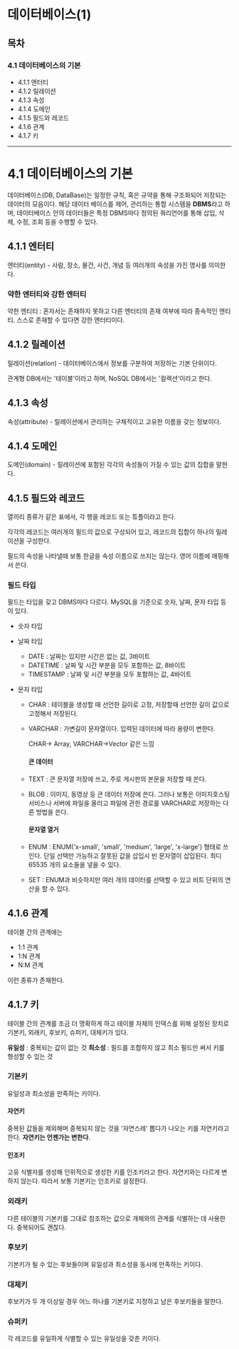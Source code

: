 # 데이터베이스(1)

## 목차

### 4.1 데이터베이스의 기본

- 4.1.1 엔터티
- 4.1.2 릴레이션
- 4.1.3 속성
- 4.1.4 도메인
- 4.1.5 필드와 레코드
- 4.1.6 관계
- 4.1.7 키

---

# 4.1 데이터베이스의 기본

데이터베이스(DB, DataBase)는 일정한 규칙, 혹은 규약을 통해 구조화되어 저장되는 데이터의 모음이다. 해당 데이터 베이스를 제어, 관리하는 통합 시스템을 **DBMS**라고 하며, 데이터베이스 안의 데이터들은 특정 DBMS마다 정의된 쿼리언어를 통해 삽입, 삭제, 수정, 조회 등을 수행할 수 있다.

## 4.1.1 엔터티

엔터티(entity) - 사람, 장소, 물건, 사건, 개념 등 여러개의 속성을 가진 명사를 의미한다.

### 약한 엔터티와 강한 엔터티

약한 엔티티 : 혼자서는 존재하지 못하고 다른 엔터티의 존재 여부에 따라 종속적인 엔티티.
스스로 존재할 수 있다면 강한 엔터티이다.

## 4.1.2 릴레이션

릴레이션(relation) - 데이터베이스에서 정보를 구분하여 저장하는 기본 단위이다.

관계형 DB에서는 '테이블'이라고 하며, NoSQL DB에서는 '컬렉션'이라고 한다.

## 4.1.3 속성

속성(attribute) - 릴레이션에서 관리하는 구체적이고 고유한 이름을 갖는 정보이다.

## 4.1.4 도메인

도메인(domain) - 릴레이션에 포함된 각각의 속성들이 가질 수 있는 값의 집합을 말한다.

## 4.1.5 필드와 레코드

열끼리 종류가 같은 표에서, 각 행을 레코드 또는 튜플이라고 한다.

각각의 레코드는 여러개의 필드의 값으로 구성되어 있고, 레코드의 집합이 하나의 릴레이션을 구성한다.

필드의 속성을 나타낼때 보통 한글을 속성 이름으로 쓰지는 않는다. 영어 이름에 매핑해서 쓴다.

### 필드 타입

필드는 타입을 갖고 DBMS마다 다르다.
MySQL을 기준으로 숫자, 날짜, 문자 타입 등이 있다.

- 숫자 타입
- 날짜 타입
  - DATE : 날짜는 있지만 시간은 없는 값, 3바이트
  - DATETIME : 날짜 및 시간 부분을 모두 포함하는 값, 8바이트
  - TIMESTAMP : 날짜 및 시간 부분을 모두 포함하는 값, 4바이트
- 문자 타입

  - CHAR : 테이블을 생성할 때 선언한 길이로 고정, 저장할때 선언한 길이 값으로 고정해서 저장된다.
  - VARCHAR : 가변길이 문자열이다. 입력된 데이터에 따라 용량이 변한다.

    CHAR-> Array, VARCHAR->Vector 같은 느낌

    #### 큰 데이터

  - TEXT : 큰 문자열 저장에 쓰고, 주로 게시판의 본문을 저장할 때 쓴다.
  - BLOB : 이미지, 동영상 등 큰 데이터 저장에 쓴다. 그러나 보통은 이미지호스팅 서비스나 서버에 파일을 올리고 파일에 관한 경로를 VARCHAR로 저장하는 다른 방법을 쓴다.

    #### 문자열 열거

  - ENUM : ENUM('x-small', 'small', 'medium', 'large', 'x-large') 형태로 쓰인다. 단일 선택만 가능하고 잘못된 값을 삽입시 빈 문자열이 삽입된다. 최디 65535 개의 요소들을 넣을 수 있다.
  - SET : ENUM과 비슷하지만 여러 개의 데이터를 선택할 수 있고 비트 단위의 연산을 할 수 있다.

## 4.1.6 관계

테이블 간의 관계에는

- 1:1 관계
- 1:N 관계
- N:M 관계

이런 종류가 존재한다.

## 4.1.7 키

테이블 간의 관계를 조금 더 명확하게 하고 테이블 자체의 인덱스를 위해 설정된 장치로 기본키, 외래키, 후보키, 슈퍼키, 대체키가 있다.

**유일성** : 중복되는 값이 없는 것
**최소성** : 필드를 조합하지 않고 최소 필드만 써서 키를 형성할 수 있는 것

### 기본키

유일성과 최소성을 만족하는 키이다.

#### 자연키

중복된 값들을 제외해며 중복되지 않는 것을 '자연스레' 뽑다가 나오는 키를 자연키라고 한다. **자연키는 언젠가는 변한다**.

#### 인조키

고유 식별자를 생성해 인위적으로 생성한 키를 인조키라고 한다.
자연키와는 다르게 변하지 않는다. 따라서 보통 기본키는 인조키로 설정한다.

### 외래키

다른 테이블의 기본키를 그대로 참조하는 값으로 개체와의 관계를 식별하는 데 사용한다. 중복되어도 괜찮다.

### 후보키

기본키가 될 수 있는 후보들이며 유일성과 최소성을 동시에 만족하는 키이다.

### 대체키

후보키가 두 개 이상일 경우 어느 하나를 기본키로 지정하고 남은 후보키들을 말한다.

### 슈퍼키

각 레코드를 유일하게 식별할 수 있는 유일성을 갖춘 키이다.
